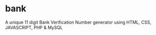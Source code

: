 # bank
A unique 11 digit Bank Verification Number generator using HTML, CSS, JAVASCRIPT, PHP & MySQL
